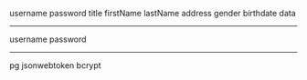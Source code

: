 username
password
title
firstName
lastName
address
gender
birthdate
data

--------

username
password


--------

pg
jsonwebtoken
bcrypt